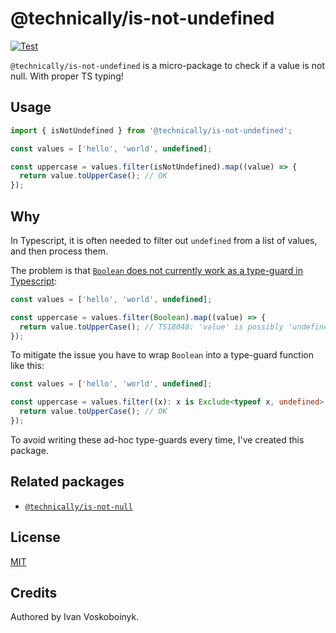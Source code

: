 # @technically/is-not-undefined

[![Test](https://github.com/technically-js/is-not-undefined/actions/workflows/test.yml/badge.svg)](https://github.com/technically-js/is-not-undefined/actions/workflows/test.yml)

`@technically/is-not-undefined` is a micro-package to check if a value is not null. With proper TS typing!

## Usage

```ts
import { isNotUndefined } from '@technically/is-not-undefined';

const values = ['hello', 'world', undefined];

const uppercase = values.filter(isNotUndefined).map((value) => {
  return value.toUpperCase(); // OK
});
```

## Why

In Typescript, it is often needed to filter out `undefined` from a list of values, and then process them.

The problem is that [`Boolean` does not currently work as a type-guard in Typescript](https://github.com/microsoft/TypeScript/issues/16655):

```ts
const values = ['hello', 'world', undefined];

const uppercase = values.filter(Boolean).map((value) => {
  return value.toUpperCase(); // TS18048: 'value' is possibly 'undefined'.
});
```

To mitigate the issue you have to wrap `Boolean` into a type-guard function like this:

```ts
const values = ['hello', 'world', undefined];

const uppercase = values.filter((x): x is Exclude<typeof x, undefined> => Boolean(x)).map((value) => {
  return value.toUpperCase(); // OK
});
```

To avoid writing these ad-hoc type-guards every time, I've created this package.

## Related packages

- [`@technically/is-not-null`](https://github.com/technically-js/is-not-null)

## License

[MIT](./LICENSE)

## Credits

Authored by Ivan Voskoboinyk.
